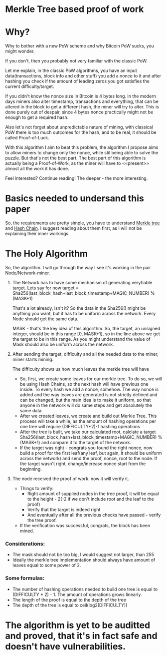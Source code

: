 # Merkle Tree based proof of work



# Why?

Why to bother with a new PoW scheme and why Bitcoin PoW sucks, you might wonder.

If you don't, then you probably not very familiar with the classic PoW.

Let me explain, in the classic PoW algorithms, you have an input data(transactions, block info and other stuff) you add a nonce to it and after hashing you check if the amount of leading zeros you got satisfies the current difficulty/target.

If you didn't know the nonce size in Bitcoin is 4 bytes long. In the modern days miners also alter timestamp, transactions and everything, that can be altered in the block to get a different hash, the miner will try to alter. This is done purely out of despair, since 4 bytes nonce practically might not be enough to get a required hash. 

Also let's not forget about unpredictable nature of mining, with classical PoW there is too much outcomes for the hash, and to be real, it should be called Proof-of-Luck.

With this algorithm I aim to beat this problem, the algorithm I propose aims to allow miners to change only the nonce, while stil being able to solve the puzzle. But that's not the best part. The best part of this algorithm is actually being a Proof-of-Work, as the miner will have to <\<present\>> almost all the work it has done.

Feel interested? Continue reading! The deeper - the more interesting.

# Basics needed to undersand this paper

So, the requirements are pretty simple, you have to understand [Merkle tree](https://en.wikipedia.org/wiki/Merkle_tree) and [Hash Chain](https://en.wikipedia.org/wiki/Hash_chain). I suggest reading about them first, as I will not be explaining their inner workings.

# The Holy Algorithm

So, the algorithm. I will go through the way I see it's working in the pair Node/Network-miner.

1. The Network has to have some mechanism of generating veryfiable target. Lets say for now target = Sha256(last_block_hash+last_block_timestamp+MAGIC_NUMBER) % (MASK+1)
    
    That's a lot already, isn't it? So the data in the Sha256() might be anything you want, but it has to be uniform across the network. Every Node should get the same data.

    MASK - that's the key idea of this algorithm. So, the target, an unsigned integer, should be in this range [0, MASK+1], so in the line above we get the target to be in this range. As you might understand the value of Mask should also be uniform across the network.

2. After sending the target, difficulty and all the needed data to the miner, miner starts mining.
    
    The difficulty shows us how much leaves the merkle tree will have
    * So, first, we create some leaves for our merkle tree. To do so, we will be using Hash Chains, so the next hash will have previous one inside. To every hash we add a nonce, somehow. The way nonce is added and the way leaves are generated is not strictly defined and can be changed, but the main idea is to make it uniform, so that anyone in the network will do same steps and get absolutely the same data.
    * After we created leaves, we create and build out Merkle Tree. This process will take a while, as the amount of hashing operations per one tree will require (DIFFICULTY*2)-1 hashing operations
    * After the tree is built, we take our calculated root, calclate a target Sha256(last_block_hash+last_block_timestamp+MAGIC_NUMBER) % (MASK+1) and compare it to the target of the network.
    * If the target was right - congrats you found the right nonce, now build a proof for the first leaf(any leaf, but again, it should be uniform across the network) and send the proof, nonce, root to the node. If the target wasn't right, change/increase nonce start from the beginning.

3. The node received the proof of work. now it will verify it.
    * Things to verify: 
        * Right amount of supplied nodes in the tree proof, it will be equal to the height - 2(-2 if we don't include root and the leaf to the proof)
        * Verify that the target is indeed right
        * And eventually after all the previous checks have passed - verify the tree proof.
    * If the verification was successful, congrats, the block has been mined.

### Considerations:
* The mask should not be too big, I would suggest not larger, than 255
* Ideally the merkle tree implementation should always have amount of leaves equal to some power of 2.

### Some formulas:
* The number of hashing operations needed to build one tree is equal to (DIFFICULTY * 2) - 1. The amount of operations grows linearly.
* The length of the proof is equal to the depth of the tree
* The depth of the tree is equal to ceil(log2(DIFFICULTY))


# The algorithm is yet to be auditted and proved, that it's in fact safe and doesn't have vulnerabilities.

